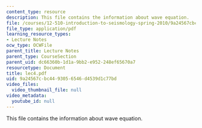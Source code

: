 ```yaml
---
content_type: resource
description: This file contains the information about wave equation.
file: /courses/12-510-introduction-to-seismology-spring-2010/9a24567cbc4493056546d4539d1c77bd_lec4.pdf
file_type: application/pdf
learning_resource_types:
- Lecture Notes
ocw_type: OCWFile
parent_title: Lecture Notes
parent_type: CourseSection
parent_uid: dc66360b-1d1a-9bb2-e952-248ef65670a7
resourcetype: Document
title: lec4.pdf
uid: 9a24567c-bc44-9305-6546-d4539d1c77bd
video_files:
  video_thumbnail_file: null
video_metadata:
  youtube_id: null
---
```

This file contains the information about wave equation.

